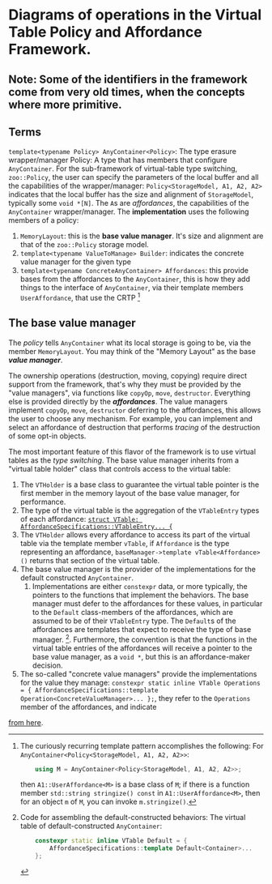# Diagrams of operations in the Virtual Table Policy and Affordance Framework.

## Note: Some of the identifiers in the framework come from very old times, when the concepts where more primitive.

## Terms

`template<typename Policy> AnyContainer<Policy>`: The type erasure wrapper/manager
Policy: A type that has members that configure `AnyContainer`.
For the sub-framework of virtual-table type switching, `zoo::Policy`, the user can specify the parameters of the local buffer and all the capabilities of the wrapper/manager:
`Policy<StorageModel, A1, A2, A2>` indicates that the local buffer has the size and alignment of `StorageModel`, typically some `void *[N]`.  The `A`s are *affordances*, the capabilities of the 
`AnyContainer` wrapper/manager.
The **implementation** uses the following members of a policy:
1. `MemoryLayout`: this is the **base value manager**.  It's size and alignment are that of the `zoo::Policy` storage model.
2. `template<typename ValueToManage> Builder`: indicates the concrete value manager for the given type
3. `template<typename ConcreteAnyContainer> Affordances`: this provide bases from the affordances to the `AnyContainer`, this is how they add things to the interface of `AnyContainer`, via their template members `UserAffordance`, that use the CRTP [^user_affordance_CRTP]

## The base value manager

The *policy* tells `AnyContainer` what its local storage is going to be, via the member `MemoryLayout`.  You may think of the "Memory Layout" as the base ***value manager***.

The ownership operations (destruction, moving, copying) require direct support from the framework, that's why they must be provided by the "value managers", via functions like `copyOp`, `move`, `destructor`.  Everything else is provided directly by the ***affordances***.  The value managers implement `copyOp`, `move`, `destructor` deferring to the affordances, this allows the user to choose any mechanism.  For example, you can implement and select an affordance of destruction that performs *tracing* of the destruction of some opt-in objects.

The most important feature of this flavor of the framework is to use virtual tables as the *type switching*.  The base value manager inherits from a "virtual table holder" class that controls access to the virtual table:

1. The `VTHolder` is a base class to guarantee the virtual table pointer is the first member in the memory layout of the base value manager, for performance.
2. The type of the virtual table is the aggregation of the `VTableEntry` types of each affordance: [`struct VTable: AffordanceSpecifications::VTableEntry... {`](https://github.com/thecppzoo/zoo/blob/d6435fc984ee0bde31979f7908a73473f61ac4bd/inc/zoo/Any/VTablePolicy.h#L247C5-L247C60)
3. The `VTHolder` allows every affordance to access its part of the virtual table via the template member `vTable`, if `Affordance` is the type representing an affordance, `baseManager->template vTable<Affordance>()` returns that section of the virtual table.
4. The base value manager is the provider of the implementations for the default constructed `AnyContainer`.
    1. Implementations are either `constexpr` data, or more typically, the pointers to the functions that implement the behaviors.  The base manager must defer to the affordances for these values, in particular to the `Default` class-members of the affordances, which are assumed to be of their `VTableEntry` type.  The `Default`s of the affordances are templates that expect to receive the type of base manager. [^DefaultImplementations].  Furthermore, the convention is that the functions in the virtual table entries of the affordances will receive a pointer to the base value manager, as a `void *`, but this is an affordance-maker decision.
6. The so-called "concrete value managers" provide the implementations for the value they manage: `constexpr static inline VTable Operations = { AffordanceSpecifications::template Operation<ConcreteValueManager>... };`, they refer to the `Operations` member of the affordances, and indicate 

[^DefaultImplementations]: Code for assembling the default-constructed behaviors:
    The virtual table of default-constructed `AnyContainer`:
    ```c++
        constexpr static inline VTable Default = {
            AffordanceSpecifications::template Default<Container>...
        };
    ```
   [from here](https://github.com/thecppzoo/zoo/blob/d6435fc984ee0bde31979f7908a73473f61ac4bd/inc/zoo/Any/VTablePolicy.h#L274-L276).

[^user_affordance_CRTP]: The curiously recurring template pattern accomplishes the following:
    For `AnyContainer<Policy<StorageModel, A1, A2, A2>>`:
    ```c++
        using M = AnyContainer<Policy<StorageModel, A1, A2, A2>>;
    ```
    then `A1::UserAffordance<M>` is a base class of `M`; if there is a function member `std::string stringize() const` in `A1::UserAffordance<M>`, then for an object `m` of `M`, you can invoke `m.stringize()`.

